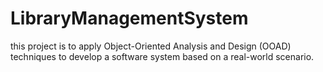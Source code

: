 # LibraryManagementSystem
this project is to apply Object-Oriented Analysis and Design (OOAD) techniques to
develop a software system based on a real-world scenario.
